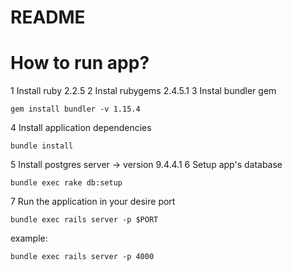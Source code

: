 # README

# How to run app?

1 Install ruby 2.2.5
2 Instal rubygems 2.4.5.1
3 Instal bundler gem

`gem install bundler -v 1.15.4`

4 Install application dependencies

`bundle install`

5 Install postgres server -> version 9.4.4.1
6 Setup app's database

`bundle exec rake db:setup`

7 Run the application in your desire port

`bundle exec rails server -p $PORT`

example:

`bundle exec rails server -p 4000`